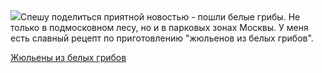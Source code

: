 <!--2025-06-26 16:06:34-->
<div class="yb">
  <div class="rss povarenok"><a href="https://www.povarenok.ru/recipes/show/182864/"><img src="https://www.povarenok.ru/data/cache/2025jun/26/42/3182649_27693-640x480.jpg"></a>Спешу поделиться приятной новостью - пошли белые грибы. Не только в подмосковном лесу, но и в парковых зонах Москвы. У меня есть славный рецепт по приготовлению &quot;жюльенов из белых грибов&quot;. <p class="titl"><a href="https://www.povarenok.ru/recipes/show/182864/">Жюльены из белых грибов</a></p></div>
</div>
